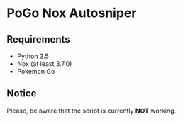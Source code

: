 # PoGo Nox Autosniper

## Requirements
- Python 3.5
- Nox (at least 3.7.0)
- Pokemon Go

## Notice
Please, be aware that the script is currently **NOT** working.
